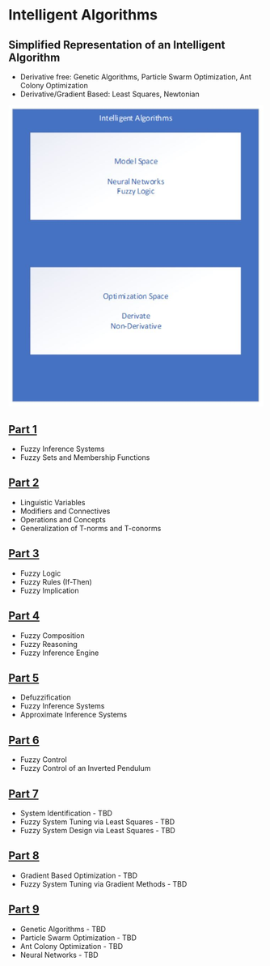 # Intelligent Algorithms

## Simplified Representation of an Intelligent Algorithm
- Derivative free: Genetic Algorithms, Particle Swarm Optimization, Ant Colony Optimization
- Derivative/Gradient Based: Least Squares, Newtonian

![IA Model](IntelligentAlgorithmBlocks.JPG)



## [Part 1](notes/Part1/FuzzyInferenceSystems.md)
* Fuzzy Inference Systems
* Fuzzy Sets and Membership Functions

## [Part 2](notes/Part2/Part2.md)
* Linguistic Variables
* Modifiers and Connectives
* Operations and Concepts
* Generalization of T-norms and T-conorms

## [Part 3](notes/Part3/Part3.md)
* Fuzzy Logic
* Fuzzy Rules (If-Then)
* Fuzzy Implication

## [Part 4](notes/Part4/Part4.md)
* Fuzzy Composition
* Fuzzy Reasoning
* Fuzzy Inference Engine

## [Part 5]()
* Defuzzification
* Fuzzy Inference Systems
* Approximate Inference Systems

## [Part 6]()
* Fuzzy Control
* Fuzzy Control of an Inverted Pendulum

## [Part 7]()
* System Identification - TBD
* Fuzzy System Tuning via Least Squares - TBD
* Fuzzy System Design via Least Squares - TBD

## [Part 8]()
* Gradient Based Optimization - TBD
* Fuzzy System Tuning via Gradient Methods - TBD

## [Part 9]()
* Genetic Algorithms - TBD
* Particle Swarm Optimization - TBD
* Ant Colony Optimization - TBD
* Neural Networks - TBD